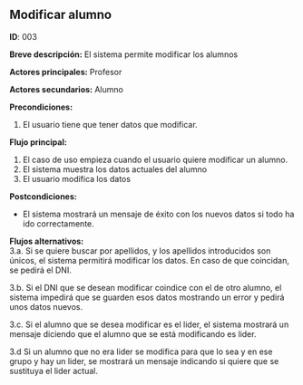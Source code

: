 ## Modificar alumno
**ID**: 003

**Breve descripción:** El sistema permite modificar los alumnos

**Actores principales:** Profesor

**Actores secundarios:** Alumno

**Precondiciones:**
1. El usuario tiene que tener datos que modificar.

**Flujo principal:**
1. El caso de uso empieza cuando el usuario quiere modificar un alumno.
2. El sistema muestra los datos actuales del alumno
3. El usuario modifica los datos

**Postcondiciones:**
* El sistema mostrará un mensaje de éxito con los nuevos datos si todo ha ido correctamente.

**Flujos alternativos:**  
 3.a. Si se quiere buscar por apellidos, y los apellidos introducidos son únicos, el sistema permitirá modificar los datos. En caso de que coincidan, se pedirá el DNI.
 
 3.b. Si el DNI que se desean modificar coindice con el de otro alumno, el sistema impedirá que se guarden esos datos mostrando un error y pedirá unos datos nuevos.
 
 3.c. Si el alumno que se desea modificar es el lider, el sistema mostrará un mensaje diciendo que el alumno que se está modificando es lider.
 
 3.d Si un alumno que no era lider se modifica para que lo sea y en ese grupo y hay un lider, se mostrará un mensaje indicando si quiere que se sustituya el lider actual.
